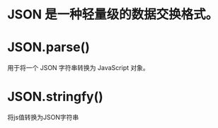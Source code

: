 # JSON 是一种轻量级的数据交换格式。

# JSON.parse()
用于将一个 JSON 字符串转换为 JavaScript 对象。
# JSON.stringfy()
将js值转换为JSON字符串